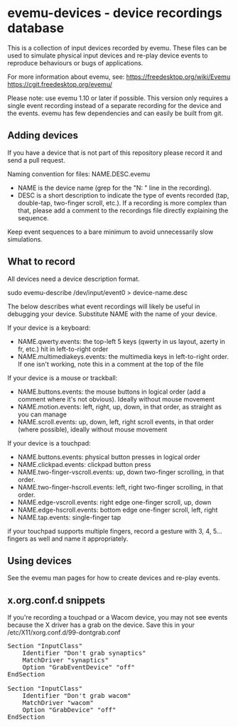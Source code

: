 evemu-devices - device recordings database
==========================================

This is a collection of input devices recorded by evemu. These files can be
used to simulate physical input devices and re-play device events to
reproduce behaviours or bugs of applications.

For more information about evemu, see:
https://freedesktop.org/wiki/Evemu
https://cgit.freedesktop.org/evemu/

Please note: use evemu 1.10 or later if possible. This version only requires
a single event recording instead of a separate recording for the device and
the events. evemu has few dependencies and can easily be built from git.

Adding devices
--------------
If you have a device that is not part of this repository please record it
and send a pull request.

Naming convention for files: NAME.DESC.evemu

* NAME is the device name (grep for the "N: " line in the recording).
* DESC is a short description to indicate the type of events recorded (tap, double-tap, two-finger scroll, etc.). If a recording is more complex than that, please add a comment to the recordings file directly explaining the sequence.

Keep event sequences to a bare minimum to avoid unnecessarily slow simulations.

What to record
--------------
All devices need a device description format.

   sudo evemu-describe /dev/input/event0 > device-name.desc

The below describes what event recordings will likely be useful in debugging
your device. Substitute NAME with the name of your device.

If your device is a keyboard:
* NAME.qwerty.events: the top-left 5 keys (qwerty in us layout, azerty in fr, etc.) hit in left-to-right order
* NAME.multimediakeys.events: the multimedia keys in left-to-right order. If one isn't working, note this in a comment at the top of the file

If your device is a mouse or trackball:
* NAME.buttons.events: the mouse buttons in logical order (add a comment where it's not obvious). Ideally without mouse movement
* NAME.motion.events: left, right, up, down, in that order, as straight as you can manage
* NAME.scroll.events: up, down, left, right scroll events, in that order (where possible), ideally without mouse movement

If your device is a touchpad:
* NAME.buttons.events: physical button presses in logical order
* NAME.clickpad.events: clickpad button press
* NAME.two-finger-vscroll.events: up, down two-finger scrolling, in that order.
* NAME.two-finger-hscroll.events: left, right two-finger scrolling, in that order.
* NAME.edge-vscroll.events: right edge one-finger scroll, up, down
* NAME.edge-hscroll.events: bottom edge one-finger scroll, left, right
* NAME.tap.events: single-finger tap

if your touchpad supports multiple fingers, record a gesture with 3, 4, 5...
fingers as well and name it appropriately.

Using devices
-------------
See the evemu man pages for how to create devices and re-play events.

x.org.conf.d snippets
---------------------
If you're recording a touchpad or a Wacom device, you may not see events
because the X driver has a grab on the device.
Save this in your /etc/X11/xorg.conf.d/99-dontgrab.conf
<pre>
Section "InputClass"
	Identifier "Don't grab synaptics"
	MatchDriver "synaptics"
	Option "GrabEventDevice" "off"
EndSection

Section "InputClass"
	Identifier "Don't grab wacom"
	MatchDriver "wacom"
	Option "GrabDevice" "off"
EndSection
</pre>
